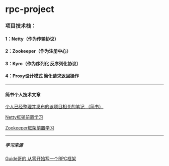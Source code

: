 # rpc-project

### 项目技术栈：
####  1：Netty（作为传输协议）
####  2：Zookeeper（作为注册中心）
####  3：Kyro（作为序列化 反序列化协议）
####  4：Proxy设计模式 简化请求返回操作
***

#### 简书个人技术文章
 [个人已经整理并发布的该项目相关的笔记 （简书）](https://www.jianshu.com/nb/49066395)
 
 [Netty框架前置学习](https://www.jianshu.com/nb/49815762)
 
 [Zookeeper框架前置学习](https://www.jianshu.com/nb/49864165)

***
##### 学习来源
 [Guide哥的 从零开始写一个RPC框架](https://github.com/Snailclimb/guide-rpc-framework.git)
